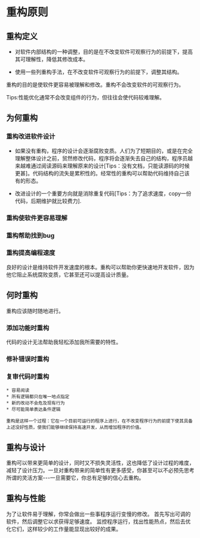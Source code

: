 # 重构原则

##  重构定义

* 对软件内部结构的一种调整，目的是在不改变软件可观察行为的前提下，提高其可理解性，降低其修改成本。

* 使用一些列重构手法，在不改变软件可观察行为的前提下，调整其结构。


重构的目的是使软件更容易被理解和修改。重构不会改变软件的可观察行为。

Tips:性能优化通常不会改变组件的行为，但往往会使代码较难理解。

## 为何重构

### 重构改进软件设计
* 如果没有重构，程序的设计会逐渐腐败变质。人们为了短期目的，或是在完全理解整体设计之前，贸然修改代码，程序将会逐渐失去自己的结构，程序员越来越难通过阅读源码来理解原来的设计[Tips：没有文档，只能读源码的时候更甚]。代码结构的流失是累积性的。经常性的重构可以帮助代码维持自己该有的形态。

* 改进设计的一个重要方向就是消除重复代码[Tips：为了追求速度，copy一份代码，后期维护就比较费力].


### 重构使软件更容易理解

### 重构帮助找到bug

### 重构提高编程速度

良好的设计是维持软件开发速度的根本。重构可以帮助你更快速地开发软件，因为他它阻止系统腐败变质，它甚至还可以提高设计质量。

## 何时重构

重构应该随时随地进行。

### 添加功能时重构

代码的设计无法帮助我轻松添加我所需要的特性。

### 修补错误时重构

### 复审代码时重构

```
* 容易阅读
* 所有逻辑都只在唯一地点指定
* 新的改动不会危及现有行为
* 尽可能简单表达条件逻辑

重构是这样一个过程：它在一个目前可运行的程序上进行，在不改变程序行为的前提下使其具备上述没好性质，使我们能够继续保持高速开发，从而增加程序的价值。
```

## 重构与设计

重构可以带来更简单的设计，同时又不损失灵活性，这也降低了设计过程的难度，减轻了设计压力。一旦对重构带来的简单性有更多感受，你甚至可以不必预先思考所谓的灵活方案---一旦需要它，你总有足够的信心去重构。

## 重构与性能

为了让软件易于理解，你常会做出一些事程序运行变慢的修改。
首先写出可调的软件，然后调整它以求获得足够速度。
监控程序运行，找出性能热点，然后去优化它们，这样较少的工作量能显现出较好的成果。

